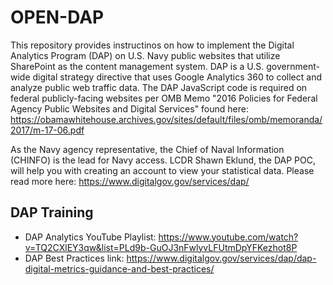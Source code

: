 # OPEN-DAP
This repository provides instructinos on how to implement the Digital Analytics Program (DAP) on U.S. Navy public websites that utilize SharePoint as the content management system. DAP is a U.S. government-wide digital strategy directive that uses Google Analytics 360 to collect and analyze public web traffic data. The DAP JavaScript code is required on federal publicly-facing websites per OMB Memo "2016 Policies for Federal Agency Public Websites and Digital Services" found here: https://obamawhitehouse.archives.gov/sites/default/files/omb/memoranda/2017/m-17-06.pdf

As the Navy agency representative, the Chief of Naval Information (CHINFO) is the lead for Navy access. LCDR Shawn Eklund, the DAP POC, will help you with creating an account to view your statistical data.
Please read more here: https://www.digitalgov.gov/services/dap/

## DAP Training

* DAP Analytics YouTube Playlist: https://www.youtube.com/watch?v=TQ2CXlEY3qw&list=PLd9b-GuOJ3nFwlyvLFUtmDpYFKezhot8P
* DAP Best Practices link: https://www.digitalgov.gov/services/dap/dap-digital-metrics-guidance-and-best-practices/
